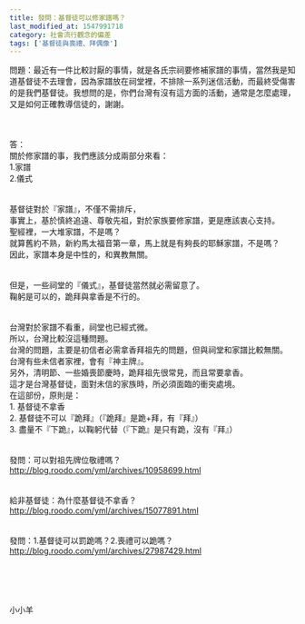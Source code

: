 ```yaml
---
title: 發問：基督徒可以修家譜嗎？
last_modified_at: 1547991718
category: 社會流行觀念的偏差
tags: ['基督徒與喪禮、拜偶像']
---
```


問題：最近有一件比較討厭的事情，就是各氏宗祠要修補家譜的事情，當然我是知道基督徒不去理會，因為家譜放在祠堂裡，不排除一系列迷信活動，而最終受傷害的是我們基督徒。我想問的是，你們台灣有沒有這方面的活動，通常是怎麼處理，又是如何正確教導信徒的，謝謝。<br><br><!--more--><br><br>答：<br>關於修家譜的事，我們應該分成兩部分來看：<br>1.家譜<br>2.儀式<br> <br><br>基督徒對於『家譜』，不僅不需排斥，<br>事實上，基於慎終追遠、尊敬先祖，對於家族要修家譜，更是應該衷心支持。<br>聖經裡，一大堆家譜，不是嗎？<br>就算舊約不熟，新約馬太福音第一章，馬上就是有夠長的耶穌家譜，不是嗎？<br>因此，家譜本身是中性的，和異教無關。<br> <br><br>但是，一些祠堂的『儀式』，基督徒當然就必需留意了。<br>鞠躬是可以的，跪拜與拿香是不行的。<br> <br><br>台灣對於家譜不看重，祠堂也已經式微。<br>所以，台灣比較沒這種問題。<br>台灣的問題，主要是初信者必需拿香拜祖先的問題，但與祠堂和家譜比較無關。<br>台灣有些未信者家裡，會有『神主牌』。<br>另外，清明節、一些婚喪節慶時，跪拜祖先很常見，而且常要拿香。<br>這才是台灣基督徒，面對未信的家族時，所必須面臨的衝突處境。<br>在這部份，原則是：<br>1.	基督徒不拿香<br>2.    基督徒不可以『跪拜』（『跪拜』是跪+拜，有『拜』）<br>3.    盡量不『下跪』，以鞠躬代替（『下跪』是只有跪，沒有『拜』）<br><br><br>發問：可以對祖先牌位敬禮嗎？<br>http://blog.roodo.com/yml/archives/10958699.html<br><br><br>給非基督徒：為什麼基督徒不拿香？<br>http://blog.roodo.com/yml/archives/15077891.html<br><br><br>發問：1.基督徒可以罰跪嗎？2.喪禮可以跪嗎？<br>http://blog.roodo.com/yml/archives/27987429.html<br><br><br><br><br><br>小小羊<br><br><br><br><br><br><br><br><br>


